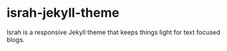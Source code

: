# israh-jekyll-theme
Israh is a responsive Jekyll theme that keeps things light for text focused blogs.
